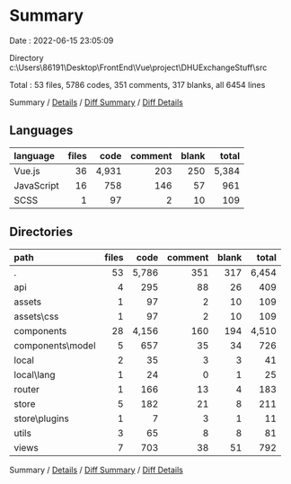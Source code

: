 # Summary

Date : 2022-06-15 23:05:09

Directory c:\\Users\\86191\\Desktop\\FrontEnd\\Vue\\project\\DHUExchangeStuff\\src

Total : 53 files,  5786 codes, 351 comments, 317 blanks, all 6454 lines

Summary / [Details](details.md) / [Diff Summary](diff.md) / [Diff Details](diff-details.md)

## Languages
| language | files | code | comment | blank | total |
| :--- | ---: | ---: | ---: | ---: | ---: |
| Vue.js | 36 | 4,931 | 203 | 250 | 5,384 |
| JavaScript | 16 | 758 | 146 | 57 | 961 |
| SCSS | 1 | 97 | 2 | 10 | 109 |

## Directories
| path | files | code | comment | blank | total |
| :--- | ---: | ---: | ---: | ---: | ---: |
| . | 53 | 5,786 | 351 | 317 | 6,454 |
| api | 4 | 295 | 88 | 26 | 409 |
| assets | 1 | 97 | 2 | 10 | 109 |
| assets\\css | 1 | 97 | 2 | 10 | 109 |
| components | 28 | 4,156 | 160 | 194 | 4,510 |
| components\\model | 5 | 657 | 35 | 34 | 726 |
| local | 2 | 35 | 3 | 3 | 41 |
| local\\lang | 1 | 24 | 0 | 1 | 25 |
| router | 1 | 166 | 13 | 4 | 183 |
| store | 5 | 182 | 21 | 8 | 211 |
| store\\plugins | 1 | 7 | 3 | 1 | 11 |
| utils | 3 | 65 | 8 | 8 | 81 |
| views | 7 | 703 | 38 | 51 | 792 |

Summary / [Details](details.md) / [Diff Summary](diff.md) / [Diff Details](diff-details.md)